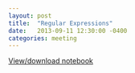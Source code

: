 ```yaml
---
layout: post
title:  "Regular Expressions"
date:   2013-09-11 12:30:00 -0400
categories: meeting
---
```

[View/download notebook](http://nbviewer.ipython.org/urls/raw.github.com/dayton-dynamic/dayton-dynamic.github.com/master/regular_expressions.ipynb)